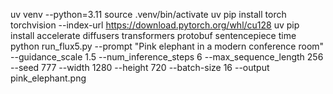   uv venv --python=3.11
  source .venv/bin/activate
  uv pip install torch torchvision --index-url https://download.pytorch.org/whl/cu128
  uv pip install accelerate diffusers transformers protobuf sentencepiece 
  time python run_flux5.py   --prompt "Pink elephant in a modern conference room"   --guidance_scale 1.5   --num_inference_steps 6   --max_sequence_length 256   --seed 777   --width 1280   --height 720   --batch-size 16 --output pink_elephant.png
